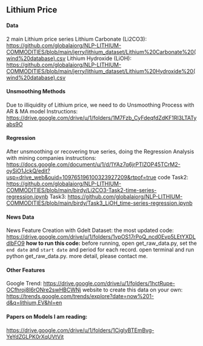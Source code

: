 ## Lithium Price

#### Data
2 main Lithium price series
Lithium Carbonate (Li2CO3): https://github.com/globalaiorg/NLP-LITHIUM-COMMODITIES/blob/main/jerry/lithium_dataset/Lithium%20Carbonate%20(wind%20database).csv 
Lithium Hydroxide (LiOH): https://github.com/globalaiorg/NLP-LITHIUM-COMMODITIES/blob/main/jerry/lithium_dataset/Lithium%20Hydroxide%20(wind%20database).csv 

#### Unsmoothing Methods
Due to illiquidity of Lithium price, we need to do Unsmoothing Process with AR & MA model
Instructions:  https://drive.google.com/drive/u/1/folders/1M7Fzb_CyFdeqfdZdKF1Rl3LTATyabs9O 

#### Regression 
After unsmoothing or recovering true series, doing the Regression Analysis with mining companies
instructions: https://docs.google.com/document/u/1/d/1YAz7q6jrPTlZOP45TCrM2-oySiO1JckQ/edit?usp=drive_web&ouid=109765196100323927209&rtpof=true 
code
Task2: https://github.com/globalaiorg/NLP-LITHIUM-COMMODITIES/blob/main/birdy/Li2CO3-Task2-time-series-regression.ipynb 
Task3: https://github.com/globalaiorg/NLP-LITHIUM-COMMODITIES/blob/main/birdy/Task3_LiOH_time-series-regression.ipynb 

#### News Data
News Feature Creation with Gdelt Dataset: 
the most updated code: https://drive.google.com/drive/u/1/folders/1vpOS17rPoQ_ncd0Evp5LEtYXDLdlbFO9 
**how to run this code:** 
before running, open get_raw_data.py, set the `end date` and `start date` and period for each record.
open terminal and run python get_raw_data.py. 
more detail, please contact me. 


#### Other Features 
Google Trend: 
https://drive.google.com/drive/u/1/folders/1hctRupe-OCfhroj8I6rONre2swHBCWNj 
website to create this data on your own: https://trends.google.com/trends/explore?date=now%201-d&q=lithium,EV&hl=en 

#### Papers on Models I am reading: 
https://drive.google.com/drive/u/1/folders/1CjgIyBTEmBvg-YeYdZGLPK0rXqUVtVjt 


